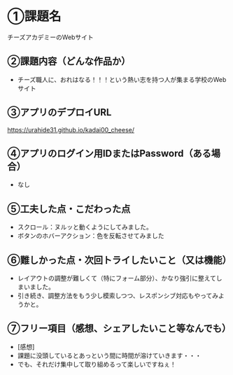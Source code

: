 # ①課題名
チーズアカデミーのWebサイト

## ②課題内容（どんな作品か）
- チーズ職人に、おれはなる！！！という熱い志を持つ人が集まる学校のWebサイト

## ③アプリのデプロイURL
https://urahide31.github.io/kadai00_cheese/

## ④アプリのログイン用IDまたはPassword（ある場合）
- なし

## ⑤工夫した点・こだわった点
- スクロール：ヌルッと動くようにしてみました。
- ボタンのホバーアクション：色を反転させてみました

## ⑥難しかった点・次回トライしたいこと（又は機能）
- レイアウトの調整が難しくて（特にフォーム部分）、かなり強引に整えてしまいました。
- 引き続き、調整方法をもう少し模索しつつ、レスポンシブ対応もやってみようかと。

## ⑦フリー項目（感想、シェアしたいこと等なんでも）
- [感想]
- 課題に没頭しているとあっという間に時間が溶けていきます・・・
- でも、それだけ集中して取り組めるって楽しいですねぇ！
